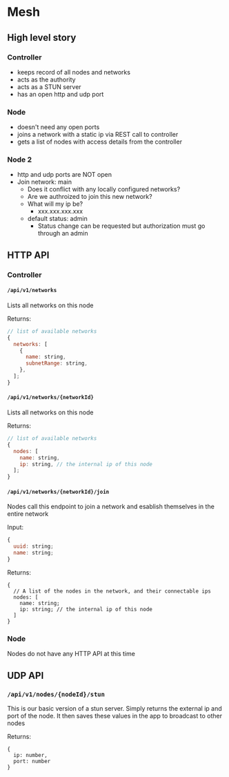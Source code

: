 # Mesh

## High level story

### Controller

- keeps record of all nodes and networks
- acts as the authority
- acts as a STUN server
- has an open http and udp port

### Node

- doesn't need any open ports
- joins a network with a static ip via REST call to controller
- gets a list of nodes with access details from the controller

### Node 2

- http and udp ports are NOT open
- Join network: main
  - Does it conflict with any locally configured networks?
  - Are we authroized to join this new network?
  - What will my ip be?
    - xxx.xxx.xxx.xxx
  - default status: admin
    - Status change can be requested but authorization must go through an admin

## HTTP API

### Controller

#### `/api/v1/networks`

Lists all networks on this node

Returns:

```javascript
// list of available networks
{
  networks: [
    {
      name: string,
      subnetRange: string,
    },
  ];
}
```

#### `/api/v1/networks/{networkId}`

Lists all networks on this node

Returns:

```javascript
// list of available networks
{
  nodes: [
    name: string,
    ip: string, // the internal ip of this node
  ];
}
```

#### `/api/v1/networks/{networkId}/join`

Nodes call this endpoint to join a network and esablish themselves in the entire network

Input:

```javascript
{
  uuid: string;
  name: string;
}
```

Returns:

```
{
  // A list of the nodes in the network, and their connectable ips
  nodes: [
    name: string;
    ip: string; // the internal ip of this node
  ]
}
```

### Node

Nodes do not have any HTTP API at this time

## UDP API

### `/api/v1/nodes/{nodeId}/stun`

This is our basic version of a stun server. Simply returns the external ip and port of the node.
It then saves these values in the app to broadcast to other nodes

Returns:

```
{
  ip: number,
  port: number
}
```
